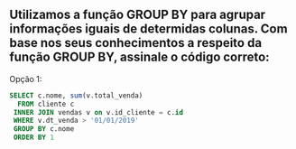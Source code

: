 ## Utilizamos a função GROUP BY para agrupar informações iguais de determidas colunas. Com base nos seus conhecimentos a respeito da função GROUP BY, assinale o código correto:
Opção 1:
```sql
SELECT c.nome, sum(v.total_venda)
  FROM cliente c
 INNER JOIN vendas v on v.id_cliente = c.id
 WHERE v.dt_venda > '01/01/2019'
 GROUP BY c.nome
 ORDER BY 1
```
